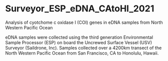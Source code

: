 # Surveyor_ESP_eDNA_CAtoHI_2021
Analysis of cyotchome c oxidase I (COI) genes in eDNA samples from North Western Pacific Ocean

eDNA samples were collected using the third generation Environmental Sample Processor (ESP) on board the Uncrewed Surface Vessel (USV) Surveyor (Saildrone, Inc).  Samples collected over a 4200km transect of the North Western Pacific Ocean from San Francisco, CA to Honolulu, Hawaii.  
